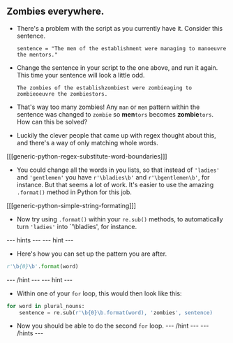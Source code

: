 ## Zombies everywhere.

- There's a problem with the script as you currently have it. Consider this sentence.

	```
	sentence = "The men of the establishment were managing to manoeuvre the mentors."
	```

- Change the sentence in your script to the one above, and run it again. This time your sentence will look a little odd.

	```
	The zombies of the establishzombiest were zombieaging to zombieoeuvre the zombiestors.
	```

- That's way too many zombies! Any `man` or `men` pattern within the sentence was changed to `zombie` so **men**`tors` becomes **zombie**`tors`. How can this be solved?

- Luckily the clever people that came up with regex thought about this, and there's a way of only matching whole words.

[[[generic-python-regex-substitute-word-boundaries]]]

- You could change all the words in you lists, so that instead of `'ladies'` and `'gentlemen'` you have `r'\bladies\b'` and `r'\bgentlemen\b'`, for instance. But that seems a lot of work. It's easier to use the amazing `.format()` method in Python for this job.

[[[generic-python-simple-string-formating]]]

- Now try using `.format()` within your `re.sub()` methods, to automatically turn `'ladies'` into `'\bladies\', for instance.

--- hints --- --- hint ---
- Here's how you can set up the pattern you are after.
```python
r'\b{0}\b'.format(word)
```
--- /hint --- --- hint ---
- Within one of your `for` loop, this would then look like this:
```python
for word in plural_nouns:
	sentence = re.sub(r'\b{0}\b.format(word), 'zombies', sentence)
```
- Now you should be able to do the second `for` loop.
--- /hint --- --- /hints ---
